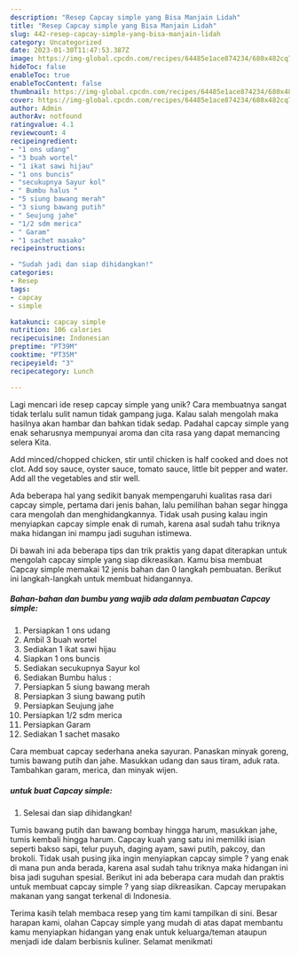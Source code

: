 ```yaml
---
description: "Resep Capcay simple yang Bisa Manjain Lidah"
title: "Resep Capcay simple yang Bisa Manjain Lidah"
slug: 442-resep-capcay-simple-yang-bisa-manjain-lidah
category: Uncategorized
date: 2023-01-30T11:47:53.387Z
image: https://img-global.cpcdn.com/recipes/64485e1ace874234/680x482cq70/capcay-simple-foto-resep-utama.jpg
hideToc: false
enableToc: true
enableTocContent: false
thumbnail: https://img-global.cpcdn.com/recipes/64485e1ace874234/680x482cq70/capcay-simple-foto-resep-utama.jpg
cover: https://img-global.cpcdn.com/recipes/64485e1ace874234/680x482cq70/capcay-simple-foto-resep-utama.jpg
author: Admin
authorAv: notfound
ratingvalue: 4.1
reviewcount: 4
recipeingredient:
- "1 ons udang"
- "3 buah wortel"
- "1 ikat sawi hijau"
- "1 ons buncis"
- "secukupnya Sayur kol"
- " Bumbu halus "
- "5 siung bawang merah"
- "3 siung bawang putih"
- " Seujung jahe"
- "1/2 sdm merica"
- " Garam"
- "1 sachet masako"
recipeinstructions:

- "Sudah jadi dan siap dihidangkan!"
categories:
- Resep
tags:
- capcay
- simple

katakunci: capcay simple 
nutrition: 106 calories
recipecuisine: Indonesian
preptime: "PT39M"
cooktime: "PT35M"
recipeyield: "3"
recipecategory: Lunch

---
```





Lagi mencari ide resep capcay simple yang unik? Cara membuatnya sangat tidak terlalu sulit namun tidak gampang juga. Kalau salah mengolah maka hasilnya akan hambar dan bahkan tidak sedap. Padahal capcay simple yang enak seharusnya mempunyai aroma dan cita rasa yang dapat memancing selera Kita.





Add minced/chopped chicken, stir until chicken is half cooked and does not clot. Add soy sauce, oyster sauce, tomato sauce, little bit pepper and water. Add all the vegetables and stir well.

Ada beberapa hal yang sedikit banyak mempengaruhi kualitas rasa dari capcay simple, pertama dari jenis bahan, lalu pemilihan bahan segar hingga cara mengolah dan menghidangkannya. Tidak usah pusing kalau ingin menyiapkan capcay simple enak di rumah, karena asal sudah tahu triknya maka hidangan ini mampu jadi suguhan istimewa.






Di bawah ini ada beberapa tips dan trik praktis yang dapat diterapkan untuk mengolah capcay simple yang siap dikreasikan. Kamu bisa membuat Capcay simple memakai 12 jenis bahan dan 0 langkah pembuatan. Berikut ini langkah-langkah untuk membuat hidangannya.

<!--inarticleads1-->

##### Bahan-bahan dan bumbu yang wajib ada dalam pembuatan Capcay simple:

1. Persiapkan 1 ons udang
1. Ambil 3 buah wortel
1. Sediakan 1 ikat sawi hijau
1. Siapkan 1 ons buncis
1. Sediakan secukupnya Sayur kol
1. Sediakan  Bumbu halus :
1. Persiapkan 5 siung bawang merah
1. Persiapkan 3 siung bawang putih
1. Persiapkan  Seujung jahe
1. Persiapkan 1/2 sdm merica
1. Persiapkan  Garam
1. Sediakan 1 sachet masako


Cara membuat capcay sederhana aneka sayuran. Panaskan minyak goreng, tumis bawang putih dan jahe. Masukkan udang dan saus tiram, aduk rata. Tambahkan garam, merica, dan minyak wijen. 

<!--inarticleads2-->

#####  untuk buat Capcay simple:


1. Selesai dan siap dihidangkan!

Tumis bawang putih dan bawang bombay hingga harum, masukkan jahe, tumis kembali hingga harum. Capcay kuah yang satu ini memiliki isian seperti bakso sapi, telur puyuh, daging ayam, sawi putih, pakcoy, dan brokoli. Tidak usah pusing jika ingin menyiapkan capcay simple ? yang enak di mana pun anda berada, karena asal sudah tahu triknya maka hidangan ini bisa jadi suguhan spesial. Berikut ini ada beberapa cara mudah dan praktis untuk membuat capcay simple ? yang siap dikreasikan. Capcay merupakan makanan yang sangat terkenal di Indonesia. 

Terima kasih telah membaca resep yang tim kami tampilkan di sini. Besar harapan kami, olahan Capcay simple yang mudah di atas dapat membantu kamu menyiapkan hidangan yang enak untuk keluarga/teman ataupun menjadi ide dalam berbisnis kuliner. Selamat menikmati
